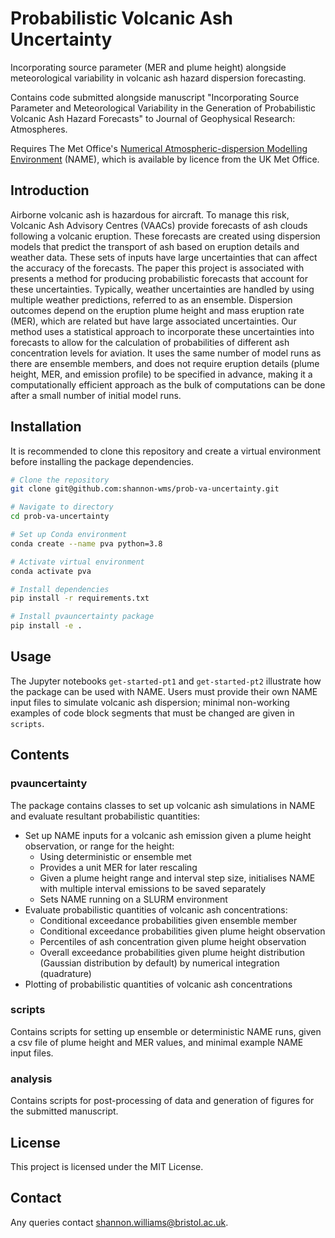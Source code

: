 # Probabilistic Volcanic Ash Uncertainty

Incorporating source parameter (MER and plume height) alongside meteorological variability in volcanic ash hazard dispersion forecasting.

Contains code submitted alongside manuscript "Incorporating Source Parameter and Meteorological Variability in the Generation of Probabilistic Volcanic Ash Hazard Forecasts" to Journal of Geophysical Research: Atmospheres.

Requires The Met Office's [Numerical Atmospheric-dispersion Modelling Environment](https://www.metoffice.gov.uk/research/approach/modelling-systems/dispersion-model) (NAME), which is available by licence from the UK Met Office.

## Introduction

Airborne volcanic ash is hazardous for aircraft. To manage this risk, Volcanic Ash Advisory Centres (VAACs) provide forecasts of ash clouds following a volcanic eruption. These forecasts are created using dispersion models that predict the transport of ash based on eruption details and weather data. These sets of inputs have large uncertainties that can affect the accuracy of the forecasts. The paper this project is associated with presents a method for producing probabilistic forecasts that account for these uncertainties. Typically, weather uncertainties are handled by using multiple weather predictions, referred to as an ensemble. Dispersion outcomes depend on the eruption plume height and mass eruption rate (MER), which are related but have large associated uncertainties. Our method uses a statistical approach to incorporate these uncertainties into forecasts to allow for the calculation of probabilities of different ash concentration levels for aviation. It uses the same number of model runs as there are ensemble members, and does not require eruption details (plume height, MER, and emission profile) to be specified in advance, making it a computationally efficient approach as the bulk of computations can be done after a small number of initial model runs. 

## Installation

It is recommended to clone this repository and create a virtual environment before installing the package dependencies.

```bash
# Clone the repository
git clone git@github.com:shannon-wms/prob-va-uncertainty.git

# Navigate to directory
cd prob-va-uncertainty

# Set up Conda environment
conda create --name pva python=3.8

# Activate virtual environment
conda activate pva

# Install dependencies
pip install -r requirements.txt

# Install pvauncertainty package
pip install -e .
```
## Usage

The Jupyter notebooks `get-started-pt1` and `get-started-pt2` illustrate how the package can be used with NAME. Users must provide their own NAME input files to simulate volcanic ash dispersion; minimal non-working examples of code block segments that must be changed are given in `scripts`.

## Contents

### pvauncertainty

The package contains classes to set up volcanic ash simulations in NAME and evaluate resultant probabilistic quantities:
  + Set up NAME inputs for a volcanic ash emission given a plume height observation, or range for the height:
    + Using deterministic or ensemble met
    + Provides a unit MER for later rescaling
    + Given a plume height range and interval step size, initialises NAME with multiple interval emissions to be saved separately
    + Sets NAME running on a SLURM environment
  + Evaluate probabilistic quantities of volcanic ash concentrations:
    + Conditional exceedance probabilities given ensemble member
    + Conditional exceedance probabilities given plume height observation
    + Percentiles of ash concentration given plume height observation
    + Overall exceedance probabilities given plume height distribution (Gaussian distribution by default) by numerical integration (quadrature)
  + Plotting of probabilistic quantities of volcanic ash concentrations

### scripts

Contains scripts for setting up ensemble or deterministic NAME runs, given a csv file of plume height and MER values, and minimal example NAME input files.

### analysis

Contains scripts for post-processing of data and generation of figures for the submitted manuscript.

## License

This project is licensed under the MIT License.

## Contact 

Any queries contact shannon.williams@bristol.ac.uk.